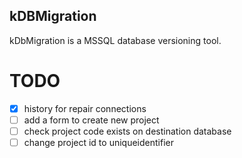 ## kDBMigration
kDbMigration is a MSSQL database versioning tool.

# TODO
- [x] history for repair connections
- [	] add a form to create new project
- [	] check project code exists on destination database
- [	] change project id to uniqueidentifier